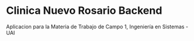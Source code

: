 # Clinica Nuevo Rosario Backend

Aplicacion para la Materia de Trabajo de Campo 1, Ingeniería en Sistemas - UAI
